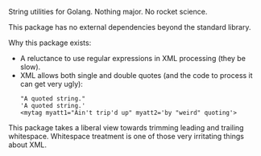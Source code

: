 String utilities for Golang. Nothing major. No rocket science.

This package has no external dependencies beyond the standard library.

Why this package exists:

- A reluctance to use regular expressions in XML processing (they be slow).
- XML allows both single and double quotes (and the code to process it can
get very ugly):
  ```
  "A quoted string."
  'A quoted string.'
  <mytag myatt1="Ain't trip'd up" myatt2='by "weird" quoting'>
  ```

This package takes a liberal view towards trimming leading and trailing
whitespace. Whitespace treatment is one of those very irritating things
about XML. 
